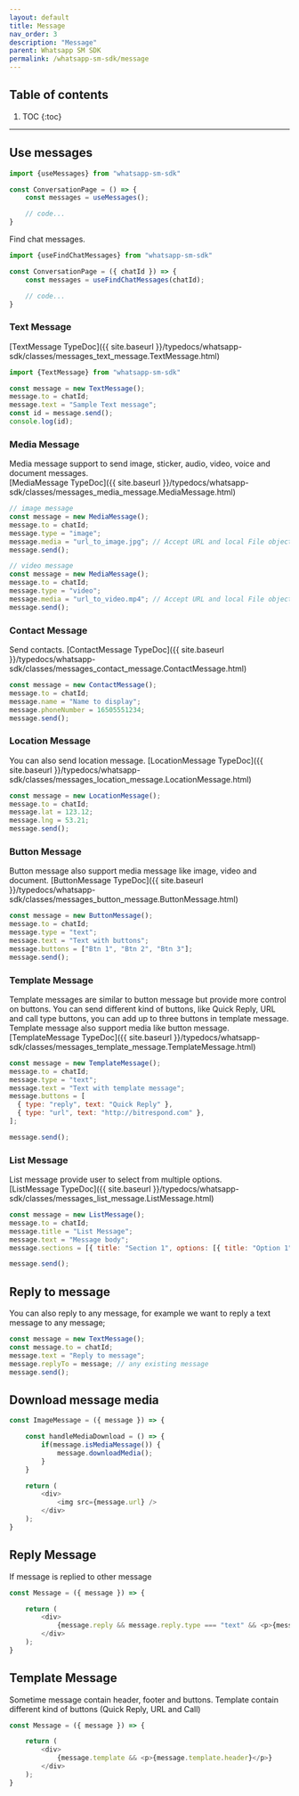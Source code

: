 ```yaml
---
layout: default
title: Message
nav_order: 3
description: "Message"
parent: Whatsapp SM SDK
permalink: /whatsapp-sm-sdk/message
---
```


## Table of contents

1. TOC
{:toc}

---

## Use messages
```js
import {useMessages} from "whatsapp-sm-sdk"

const ConversationPage = () => {
    const messages = useMessages();

    // code...
}
```

Find chat messages.
```js
import {useFindChatMessages} from "whatsapp-sm-sdk"

const ConversationPage = ({ chatId }) => {
    const messages = useFindChatMessages(chatId);

    // code...
}
```


### Text Message
[TextMessage TypeDoc]({{ site.baseurl }}/typedocs/whatsapp-sdk/classes/messages_text_message.TextMessage.html)

```js
import {TextMessage} from "whatsapp-sm-sdk"

const message = new TextMessage();
message.to = chatId;
message.text = "Sample Text message";
const id = message.send();
console.log(id);
```

### Media Message

Media message support to send image, sticker, audio, video, voice and document messages.  
[MediaMessage TypeDoc]({{ site.baseurl }}/typedocs/whatsapp-sdk/classes/messages_media_message.MediaMessage.html)

```js
// image message
const message = new MediaMessage();
message.to = chatId;
message.type = "image";
message.media = "url_to_image.jpg"; // Accept URL and local File object
message.send();

// video message
const message = new MediaMessage();
message.to = chatId;
message.type = "video";
message.media = "url_to_video.mp4"; // Accept URL and local File object
message.send();
```

### Contact Message

Send contacts. [ContactMessage TypeDoc]({{ site.baseurl }}/typedocs/whatsapp-sdk/classes/messages_contact_message.ContactMessage.html)

```js
const message = new ContactMessage();
message.to = chatId;
message.name = "Name to display";
message.phoneNumber = 16505551234;
message.send();
```

### Location Message

You can also send location message. [LocationMessage TypeDoc]({{ site.baseurl }}/typedocs/whatsapp-sdk/classes/messages_location_message.LocationMessage.html)

```js
const message = new LocationMessage();
message.to = chatId;
message.lat = 123.12;
message.lng = 53.21;
message.send();
```

### Button Message

Button message also support media message like image, video and document.
[ButtonMessage TypeDoc]({{ site.baseurl }}/typedocs/whatsapp-sdk/classes/messages_button_message.ButtonMessage.html)

```js
const message = new ButtonMessage();
message.to = chatId;
message.type = "text";
message.text = "Text with buttons";
message.buttons = ["Btn 1", "Btn 2", "Btn 3"];
message.send();
```

### Template Message

Template messages are similar to button message but provide more control on buttons.
You can send different kind of buttons, like Quick Reply, URL and call type buttons, you can add up to three buttons in template message.
Template message also support media like button message.  
[TemplateMessage TypeDoc]({{ site.baseurl }}/typedocs/whatsapp-sdk/classes/messages_template_message.TemplateMessage.html)

```js
const message = new TemplateMessage();
message.to = chatId;
message.type = "text";
message.text = "Text with template message";
message.buttons = [
  { type: "reply", text: "Quick Reply" },
  { type: "url", text: "http://bitrespond.com" },
];

message.send();
```

### List Message

List message provide user to select from multiple options.  
[ListMessage TypeDoc]({{ site.baseurl }}/typedocs/whatsapp-sdk/classes/messages_list_message.ListMessage.html)

```js
const message = new ListMessage();
message.to = chatId;
message.title = "List Message";
message.text = "Message body";
message.sections = [{ title: "Section 1", options: [{ title: "Option 1", description: "Option 1 description" }] }];

message.send();
```

## Reply to message

You can also reply to any message, for example we want to reply a text message to any message;

```js
const message = new TextMessage();
const message.to = chatId;
message.text = "Reply to message";
message.replyTo = message; // any existing message
message.send();
```

## Download message media

```js
const ImageMessage = ({ message }) => {

    const handleMediaDownload = () => {
        if(message.isMediaMessage()) {
            message.downloadMedia();
        }
    }

    return (
        <div>
            <img src={message.url} />
        </div>
    );
}
```

## Reply Message
If message is replied to other message

```js
const Message = ({ message }) => {

    return (
        <div>
            {message.reply && message.reply.type === "text" && <p>{message.reply.text}</p>}
        </div>
    );
}
```

## Template Message

Sometime message contain header, footer and buttons. Template contain different kind of buttons (Quick Reply, URL and Call)

```js
const Message = ({ message }) => {

    return (
        <div>
            {message.template && <p>{message.template.header}</p>}
        </div>
    );
}
```